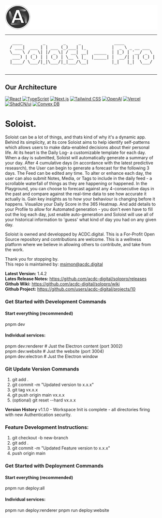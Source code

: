 ![ACDC Logo](public/logo-ACDC.svg)

<table>
  <tr>
    <td>
      <pre>
  ____        _       _     _             ____            
 / ___|  ___ | | ___ (_)___| |_          |  _ \ _ __ ___  
 \___ \ / _ \| |/ _ \| / __| __|  _____  | |_) | '__/ _ \ 
  ___) | (_) | | (_) | \__ \ |_  |_____| |  __/| | | (_) |
 |____/ \___/|_|\___/|_|___/\__|         |_|   |_|  \___/
      </pre>
    </td>
  </tr>
</table>

## Our Architecture
[![React](https://img.shields.io/badge/React-%2320232A.svg?style=flat-round&logo=react&logoColor=%2361DAFB)](https://reactjs.org/)
[![TypeScript](https://img.shields.io/badge/TypeScript-%233178C6.svg?style=flat-round&logo=typescript&logoColor=white)](https://www.typescriptlang.org/)
[![Next.js](https://img.shields.io/badge/Next.js-%23000000.svg?style=flat-round&logo=nextdotjs&logoColor=white)](https://nextjs.org/)
[![Tailwind CSS](https://img.shields.io/badge/Tailwind_CSS-%2306B6D4.svg?style=flat-round&logo=tailwindcss&logoColor=white)](https://tailwindcss.com/)
[![OpenAI](https://img.shields.io/badge/OpenAI-%23000000.svg?style=flat-round&logo=OpenAI&logoColor=white)](https://www.openai.com/)
[![Vercel](https://img.shields.io/badge/Vercel-%23000000.svg?style=flat-round&logo=Vercel&logoColor=white)](https://vercel.com/)
[![ShadCN/ui](https://img.shields.io/badge/shadcn--ui-%2327272A.svg?style=flat-round&logoColor=white)](https://ui.shadcn.com/)
[![Convex DB](https://img.shields.io/badge/Convex_DB-%23450AFF.svg?style=flat-round&logo=convex&logoColor=white)](https://convex.dev/)

# Soloist.
Soloist can be a lot of things, and thats kind of why it's a dynamic app. Behind its simplicity, at its core Soloist aims to help identify self-patterns which allows users to make data-enabled decisions about their personal life. At its heart is the Daily Log- a customizable template for each day. When a day is submitted, Soloist will automatically generate a summary of your day. After 4 cumulative days (in accordance with the latest predictive reseasrch), the User can begin to generate a forecast for the following 3 days. The Feed can be edited any time. To alter or enhance each day, the user can also submit Notes, Media, or Tags to include in the daily feed - a scrollable waterfall of things as they are happening or happened. In the Playground, you can choose to forecast against any 4-consecutive days in the past and compare against the real-time data to see how accurate it actually is. Gain key insights as to how your behaviour is changing before it happens. Visualize your Daily Score in the 365 Heatmap. And add details to your Profile to allow for Automated generation - you don't even have to fill out the log each day, just enable auto-generation and Soloist will use all of your historical information to 'guess' what kind of day you had on any given day.   

Soloist is owned and developped by ACDC.digital. This is a For-Profit Open Source repository and contributions are welcome. This is a wellness platform where we believe in allowing others to contribute, and take from the work.   

Thank you for stopping by.   
This repo is maintained by: msimon@acdc.digital


**Latest Version:** 1.4.2   
**Lates Release Notes:** https://github.com/acdc-digital/solopro/releases   
**Github Wiki:** https://github.com/acdc-digital/solopro/wiki   
**Github Project:** https://github.com/users/acdc-digital/projects/10   

### Get Started with Development Commands
#### **Start everything (recommended)**
pnpm dev

#### **Individual services:**
pnpm dev:renderer    # Just the Electron content (port 3002)   
pnpm dev:website      # Just the website (port 3004)    
pnpm dev:electron    # Just the Electron window

### Git Update Version Commands
1. git add .
2. git commit -m "Updated version to x.x.x"
3. git tag vx.x.x
4. git push origin main vx.x.x
5. (optional) git reset --hard vx.x.x

**Version History**
v1.1.0 - Workspace Init is complete - all directories firing with new Authentication security.

### Feature Development Instructions:
1. git checkout -b new-branch
2. git add .
3. git commit -m "Updated Feature version to x.x.x"
4. push origin main

### Get Started with Deployment Commands
#### **Start everything (recommended)**
pnpm run deploy:all

#### **Individual services:**
pnpm run deploy:renderer
pnpm run deploy:website